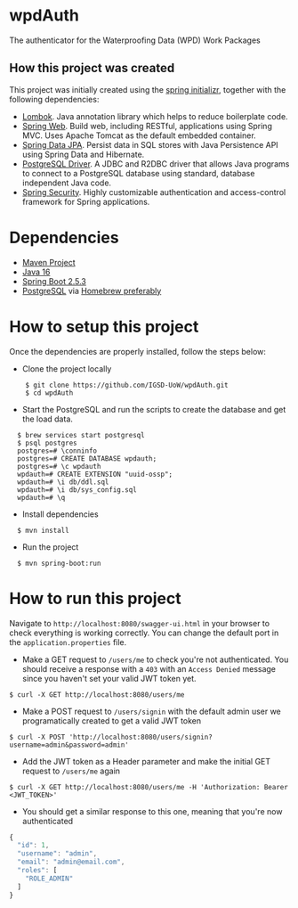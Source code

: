 # wpdAuth
The authenticator for the Waterproofing Data (WPD) Work Packages

## How this project was created

This project was initially created using the [spring initializr](https://start.spring.io/), together with the following dependencies:

- [Lombok](https://projectlombok.org/). Java annotation library which helps to reduce boilerplate code.
- [Spring Web](https://spring.io/guides/gs/serving-web-content/). Build web, including RESTful, applications using Spring MVC. Uses Apache Tomcat as the default embedded container.
- [Spring Data JPA](https://spring.io/projects/spring-data-jpa). Persist data in SQL stores with Java Persistence API using Spring Data and Hibernate.
- [PostgreSQL Driver](https://jdbc.postgresql.org/). A JDBC and R2DBC driver that allows Java programs to connect to a PostgreSQL database using standard, database independent Java code.
- [Spring Security](https://spring.io/projects/spring-security). Highly customizable authentication and access-control framework for Spring applications.

# Dependencies

- [Maven Project](https://maven.apache.org/)
- [Java 16](http://openjdk.java.net/projects/jdk/16/)
- [Spring Boot 2.5.3](https://spring.io/projects/spring-boot/)
- [PostgreSQL](https://www.postgresql.org/) via [Homebrew preferably](https://formulae.brew.sh/formula/postgresql)

# How to setup this project

Once the dependencies are properly installed, follow the steps below:

- Clone the project locally

```console
    $ git clone https://github.com/IGSD-UoW/wpdAuth.git
    $ cd wpdAuth
```

- Start the PostgreSQL and run the scripts to create the database and get the load data.

```console
  $ brew services start postgresql
  $ psql postgres
  postgres=# \conninfo
  postgres=# CREATE DATABASE wpdauth;
  postgres=# \c wpdauth
  wpdauth=# CREATE EXTENSION "uuid-ossp";
  wpdauth=# \i db/ddl.sql
  wpdauth=# \i db/sys_config.sql
  wpdauth=# \q
```

- Install dependencies

```console
  $ mvn install
```

- Run the project

```console
  $ mvn spring-boot:run
```


# How to run this project

Navigate to `http://localhost:8080/swagger-ui.html` in your browser to check everything is working correctly. You can change the default port in the `application.properties` file.

- Make a GET request to `/users/me` to check you're not authenticated. You should receive a response with a `403` with an `Access Denied` message since you haven't set your valid JWT token yet.

```
$ curl -X GET http://localhost:8080/users/me
```

- Make a POST request to `/users/signin` with the default admin user we programatically created to get a valid JWT token

```
$ curl -X POST 'http://localhost:8080/users/signin?username=admin&password=admin'
```

- Add the JWT token as a Header parameter and make the initial GET request to `/users/me` again

```
$ curl -X GET http://localhost:8080/users/me -H 'Authorization: Bearer <JWT_TOKEN>'
```

- You should get a similar response to this one, meaning that you're now authenticated

```javascript
{
  "id": 1,
  "username": "admin",
  "email": "admin@email.com",
  "roles": [
    "ROLE_ADMIN"
  ]
}
```
